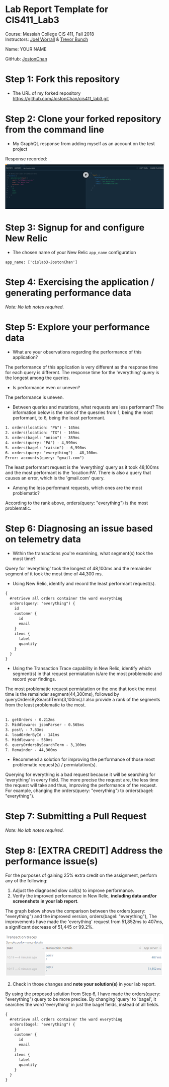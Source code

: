 # Lab Report Template for CIS411_Lab3
Course: Messiah College CIS 411, Fall 2018<br/>
Instructors: [Joel Worrall](https://github.com/tangollama) & [Trevor Bunch](https://github.com/trevordbunch)<br/>

Name: YOUR NAME<br/>

GitHub: [JostonChan](https://github.com/JostonChan)<br/>

# Step 1: Fork this repository
- The URL of my forked repository
https://github.com/JostonChan/cis411_lab3.git

# Step 2: Clone your forked repository from the command line
- My GraphQL response from adding myself as an account on the test project

Response recorded: 
![Recorded GraphQL response](images/mutateAccount.png)

# Step 3: Signup for and configure New Relic
- The chosen name of your New Relic ```app_name``` configuration
```
app_name: ['cislab3-JostonChan']
```

# Step 4: Exercising the application / generating performance data

_Note: No lab notes required._

# Step 5: Explore your performance data
* What are your observations regarding the performance of this application? 

The performance of this application is very different as the response time for each query is different. 
The response time for the 'everything' query is the longest among the queries. 

* Is performance even or uneven? 

The performance is uneven.

* Between queries and mutations, what requests are less performant? 
The information below is the rank of the quesries from 1, being the most performant, to 6, being the least performant. 
```
1. orders(location: "PA") - 145ms
2. orders(location: "TX") - 165ms
3. orders(bagel: "onion") - 389ms
4. orders(query: "PA") - 4,590ms
5. orders(bagel: "raisin") - 6,590ms
6. orders(query: "everything") - 48,100ms
Error: accounts(query: "gmail.com")
```

The least performant request is the 'everything' query as it took 48,100ms and the most performant is the 'location:PA'. There is also a query that causes an error, which is the 'gmail.com' query. 

* Among the less performant requests, which ones are the most problematic?

According to the rank above, orders(query: "everything") is the most problematic.  

# Step 6: Diagnosing an issue based on telemetry data
* Within the transactions you're examining, what segment(s) took the most time?

Query for 'everything' took the longest of 48,100ms and the remainder segment of it took the most time of 44,300 ms. 

* Using New Relic, identify and record the least performant request(s).

```
{
  #retrieve all orders container the word everything
  orders(query: "everything") {
    id
    customer {
      id
      email
    }
    items {
      label
      quantity
    }
  }
}
```
* Using the Transaction Trace capability in New Relic, identify which segment(s) in that request permiatation is/are the most problematic and record your findings.

The most problematic request permiatation or the one that took the most time is the remainder segment(44,300ms), followed by queryOrdersBySearchTerm(3,100ms).I also provide a rank of the segments from the least problematic to the most. 

```

1. getOrders - 0.212ms
2. Middleware: jsonParser - 0.565ms
3. post\ - 7.83ms
4. loadOrderById - 141ms
5. Middleware - 550ms
6. queryOrdersBySearchTerm - 3,100ms
7. Remainder - 44,300ms

```

* Recommend a solution for improving the performance of those most problematic request(s) / permiatation(s).

Querying for everything is a bad request because it will be searching for 'everything' in every field. 
The more precise the request are, the less time the request will take and thus, improving the performance of the request.
For example, changing the orders(query: "everything") to orders(bagel: "everything"). 

# Step 7: Submitting a Pull Request
_Note: No lab notes required._

# Step 8: [EXTRA CREDIT] Address the performance issue(s)
For the purposes of gaining 25% extra credit on the assignment, perform any of the following:
1. Adjust the diagnosed slow call(s) to improve performance. 
2. Verify the improved performance in New Relic, **including data and/or screenshots in your lab report**.

The graph below shows the comparison between the orders(query: "everything") and the improved version, orders(bagel: "everything"), 
The improvements have made the 'everything' request from 51,852ms to 407ms, a significant decrease of 51,445 or 99.2%. 

![Comparison between the old and the new 'everything'](images/ComparisonTransactionTraces.png) 

2. Check in those changes and **note your solution(s)** in your lab report.

By using the proposed solution from Step 6, I have made the orders(query: "everything") query to be more precise.
By changing 'query' to 'bagel', it searches the word 'everything' in just the bagel fields, instead of all fields. 

```
{
  #retrieve all orders container the word everything
  orders(bagel: "everything") {
    id
    customer {
      id
      email
    }
    items {
      label
      quantity
    }
  }
}
```